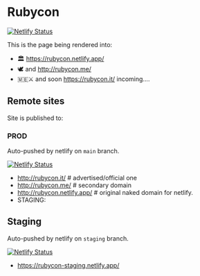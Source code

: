 # Rubycon


[![Netlify Status](https://api.netlify.com/api/v1/badges/40d73daa-8fdb-4ca0-89c6-8e3d280b52ba/deploy-status)](https://app.netlify.com/projects/rubycon/deploys)

This is the page being rendered into:

* 🏛️ https://rubycon.netlify.app/
* 🕊️ and  http://rubycon.me/
* 🇲🇪⚔️ and soon https://rubycon.it/  incoming....

## Remote sites

Site is published to:

### PROD

Auto-pushed by netlify on `main` branch.

[![Netlify Status](https://api.netlify.com/api/v1/badges/40d73daa-8fdb-4ca0-89c6-8e3d280b52ba/deploy-status)](https://app.netlify.com/projects/rubycon/deploys)

* http://rubycon.it/  # advertised/official one
* http://rubycon.me/  # secondary domain
* http://rubycon.netlify.app/ # original naked domain for netlify.
* STAGING:

## Staging

Auto-pushed by netlify on `staging` branch.

[![Netlify Status](https://api.netlify.com/api/v1/badges/e94ad014-62cf-436d-be42-0a98e5348195/deploy-status)](https://app.netlify.com/projects/rubycon-staging/deploys)

* https://rubycon-staging.netlify.app/
